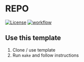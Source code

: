 # REPO

[![License](https://img.shields.io/github/license/USER/REPO.svg?style=for-the-badge&maxAge=31536000)](LICENSE)
[![workflow](https://github.com/USER/REPO/workflows/workflow/badge.svg)](https://github.com/USER/REPO/actions)

## Use this template

1. Clone / use template
2. Run `make` and follow instructions
